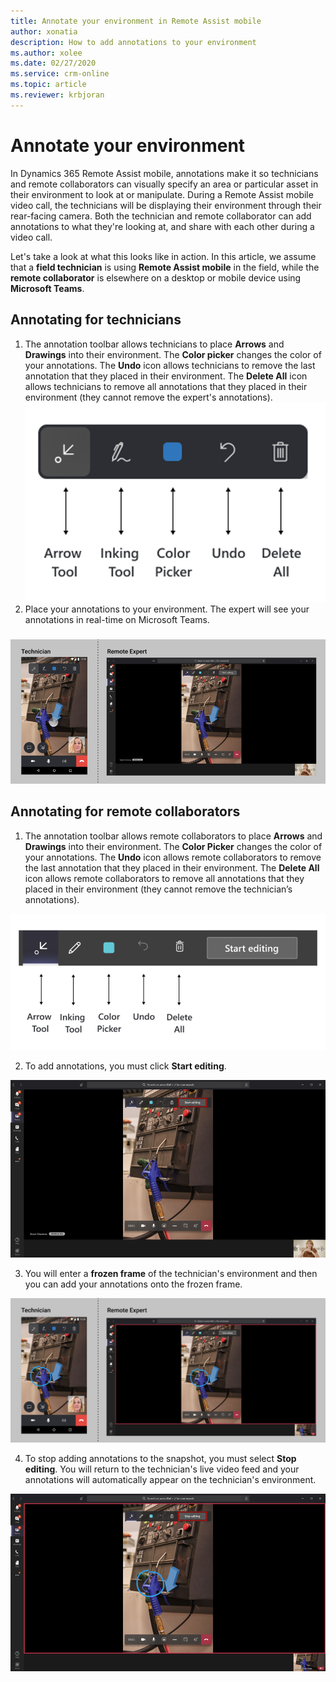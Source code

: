 ```yaml
---
title: Annotate your environment in Remote Assist mobile
author: xonatia
description: How to add annotations to your environment  
ms.author: xolee
ms.date: 02/27/2020
ms.service: crm-online
ms.topic: article
ms.reviewer: krbjoran
---
```

# Annotate your environment 

In Dynamics 365 Remote Assist mobile, annotations make it so technicians and remote collaborators can visually specify an area or particular asset in their environment to look at or manipulate. During a Remote Assist mobile video call, the technicians will be displaying their environment through their rear-facing camera. Both the technician and remote collaborator can add annotations to what they're looking at, and share with each other during a video call. 

Let's take a look at what this looks like in action. In this article, we assume that a **field technician** is using **Remote Assist mobile** in the field, while the **remote collaborator** is elsewhere on a desktop or mobile device using **Microsoft Teams**.

## Annotating for technicians

1. The annotation toolbar allows technicians to place **Arrows** and **Drawings** into their environment. The **Color picker** changes the color of your annotations. The **Undo** icon allows technicians to remove the last annotation that they placed in their environment. The **Delete All** icon allows technicians to remove all annotations that they placed in their environment (they cannot remove the expert's annotations). 
![Diagram showing what each icon means in the Remote Assist mobile toolbar.](./media/ramtoolbar.png "RAM Toolbar")
2. Place your annotations to your environment. The expert will see your annotations in real-time on Microsoft Teams. 
###
![Side-by-side screenshots of Remote Assist mobile and Microsoft Teams, showing annotations appearing in both screens.](./media/annoenvt_2.png "Place Annotations")
###

## Annotating for remote collaborators

1. The annotation toolbar allows remote collaborators to place **Arrows** and **Drawings** into their environment. The **Color Picker** changes the color of your annotations. The **Undo** icon allows remote collaborators to remove the last annotation that they placed in their environment. The **Delete All** icon allows remote collaborators to remove all annotations that they placed in their environment (they cannot remove the technician’s annotations).

![Screenshot of the Microsoft Teams meeting toolbar, pointing out what each icon means. The arrow icon is the arrow tool. The pen icon is the inking too. The colored square is the color picker. The left-pointing arrow is the undo option. The trash can is delete all.](./media/mrtoolbar.png "MR Toolbar")

2. To add annotations, you must click **Start editing**. 

![Screenshot of the Start Editing option in the Microsoft Teams meeting toolbar.](./media/teams_2.png "Start Edit")

3. You will enter a **frozen frame** of the technician's environment and then you can add your annotations onto the frozen frame. 

![Side-by-side screenshots of Remote Assist mobile and Microsoft Teams showing an annotated image of the technician's environment](./media/annoenvt.png "Expert Snapshot Mode")

4. To stop adding annotations to the snapshot, you must select **Stop editing**. You will return to the technician's live video feed and your annotations will automatically appear on the technician's environment.

![Screenshot of a Microsoft Teams call window with emphasis on the stop editing button.](./media/teams_4.png "Stop Edit")
###
